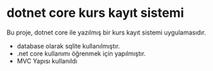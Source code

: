 # dotnet core kurs kayıt sistemi

Bu proje, dotnet core ile yazılmış bir kurs kayıt sistemi uygulamasıdır.

- database olarak sqlite kullanılmıştır.
- .net core kullanımı öğrenmek için yapılmıştır.
- MVC Yapısı kullanıldı
